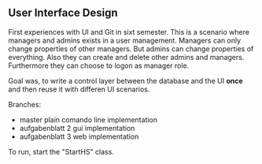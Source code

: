## User Interface Design

First experiences with UI and Git in sixt semester. This is a scenario where managers and admins exists in a user management. Managers can only change properties of other managers. But admins can change properties of everything. Also they can create and delete other admins and managers. Furthermore they can choose to logon as manager role.

Goal was, to write a control layer between the database and the UI **once** and then reuse it with differen UI scenarios.

Branches:

- master
  plain comando line implementation
- aufgabenblatt 2
  gui implementation
- aufgabenblatt 3
  web implementation
  
To run, start the "StartHS" class.
